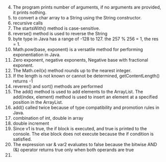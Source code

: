 4. The program prints number of arguments, if no arguments are provided, it prints nothing.
5. to convert a char array to a String using the String constructor.
6. recursive calls
7. The startsWith() method is case-sensitive.
8. reverse() method is used to reverse the String
9. byte type in Java has a range of -128 to 127. the 257 % 256 = 1, the res = 1.
10. Math.pow(base, exponent) is a versatile method for performing exponentiation in Java.
11. Zero exponent, negative exponents, Negative base with fractional exponent.
12. The Math.ceil(x) method rounds up to the nearest integer.
13. If the length is not known or cannot be determined, getContentLength() returns -1
14. reveres() and sort() methods are performed
15. The add() method is used to add elements to the ArrayList.
    The add(index, element) method is used to insert an element at a specified position in the ArrayList.
16. add() called twice  because of type compatibility and promotion rules in Java.
17. combination of int, double in array
18. double increment
19. Since v1 is true, the if block is executed, and true is printed to the console. The else block does not execute because the if condition is satisfied.
20. The expression var & var2 evaluates to false because the bitwise AND (&) operator returns true only when both operands are true
21. 

